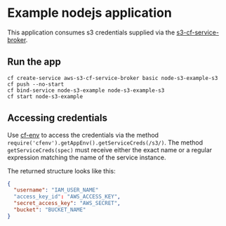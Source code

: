 # Example nodejs application
This application consumes s3 credentials supplied via the [s3-cf-service-broker](https://github.com/cloudfoundry-community/s3-cf-service-broker).

## Run the app
```
cf create-service aws-s3-cf-service-broker basic node-s3-example-s3
cf push --no-start
cf bind-service node-s3-example node-s3-example-s3
cf start node-s3-example
```

## Accessing credentials
Use [cf-env](https://github.com/cloudfoundry-community/node-cfenv) to access the credentials via the method `require('cfenv').getAppEnv().getServiceCreds(/s3/)`. The method `getServiceCreds(spec)` must receive either the exact name or a regular expression matching the name of the service instance.

The returned structure looks like this:
```JSON
{
  "username": "IAM_USER_NAME"
  "access_key_id": "AWS_ACCESS_KEY",
  "secret_access_key": "AWS_SECRET",
  "bucket": "BUCKET_NAME"
}
```
